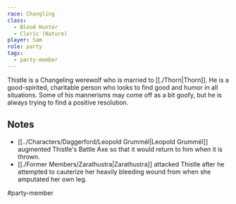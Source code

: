 ```yaml
---
race: Changling
class:
  - Blood Hunter
  - Cleric (Nature)
player: Sam
role: party
tags:
  - party-member
---
```



Thistle is a Changeling werewolf who is married to [[./Thorn|Thorn]]. He is a good-spirited, charitable person who looks to find good and humor in all situations. Some of his mannerisms may come off as a bit goofy, but he is always trying to find a positive resolution.

## Notes
- [[../Characters/Daggerford/Leopold Grummél|Leopold Grummél]] augmented Thistle's Battle Axe so that it would return to him when it is thrown.
- [[./Former Members/Zarathustra|Zarathustra]] attacked Thistle after he attempted to cauterize her heavily bleeding wound from when she amputated her own leg.

#party-member